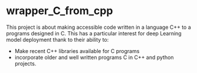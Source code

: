 # wrapper_C_from_cpp

This project is about making accessible code written in a language C++ to a programs designed in C. 
This has a particular interest for deep Learning model deployment thank to their ability to:
- Make recent C++ libraries available for C programs
- incorporate older and well written programs C in C++ and python projects.
